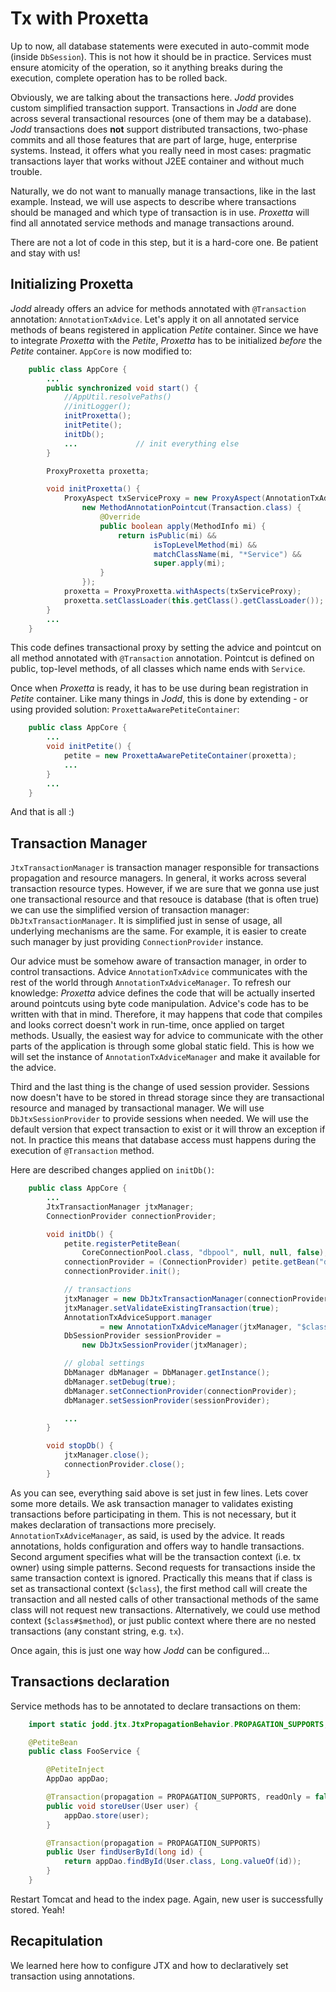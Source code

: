 # Tx with Proxetta

Up to now, all database statements were executed in auto-commit mode
(inside `DbSession`).
This is not how it should be in practice. Services must ensure atomicity
of the operation, so it anything breaks during the execution, complete
operation has to be rolled back.

Obviously, we are talking about the transactions here. *Jodd* provides
custom simplified transaction support. Transactions in *Jodd* are
done across several transactional resources (one of them may be a
database). *Jodd* transactions does **not** support distributed
transactions, two-phase commits and all those features that are part of
large, huge, enterprise systems. Instead, it offers what you really need
in most cases: pragmatic transactions layer that works without J2EE
container and without much trouble.

Naturally, we do not want to manually manage transactions, like in the last example.
Instead, we will use aspects to describe where transactions should be managed
and which type of transaction is in use. *Proxetta* will find all annotated
service methods and manage transactions around.

There are not a lot of code in this step, but it is a hard-core one.
Be patient and stay with us!

## Initializing Proxetta

*Jodd* already offers an advice for methods annotated with
`@Transaction` annotation: `AnnotationTxAdvice`. Let's apply it on all
annotated service methods of beans registered in application *Petite*
container. Since we have to integrate *Proxetta* with the *Petite*,
*Proxetta* has to be initialized *before* the *Petite* container.
`AppCore` is now modified to:

~~~~~ java
    public class AppCore {
    	...
    	public synchronized void start() {
    		//AppUtil.resolvePaths()
    		//initLogger();
    		initProxetta();
    		initPetite();
    		initDb();
    		...				// init everything else
    	}

    	ProxyProxetta proxetta;

    	void initProxetta() {
    		ProxyAspect txServiceProxy = new ProxyAspect(AnnotationTxAdvice.class,
    			new MethodAnnotationPointcut(Transaction.class) {
    				@Override
    				public boolean apply(MethodInfo mi) {
    					return isPublic(mi) &&
    							isTopLevelMethod(mi) &&
    							matchClassName(mi, "*Service") &&
    							super.apply(mi);
    				}
    			});
    		proxetta = ProxyProxetta.withAspects(txServiceProxy);
            proxetta.setClassLoader(this.getClass().getClassLoader());
    	}
    	...
    }
~~~~~

This code defines transactional proxy by setting the advice and
pointcut on all method annotated with `@Transaction` annotation. Pointcut is
defined on public, top-level methods, of all classes which name
ends with `Service`.

Once when *Proxetta* is ready, it has to be use during bean registration
in *Petite* container. Like many things in *Jodd*, this is done by
extending - or using provided solution: `ProxettaAwarePetiteContainer`\:

~~~~~ java
    public class AppCore {
    	...
    	void initPetite() {
    		petite = new ProxettaAwarePetiteContainer(proxetta);
    		...
    	}
    	...
    }
~~~~~

And that is all :)

## Transaction Manager

`JtxTransactionManager` is transaction manager responsible for
transactions propagation and resource managers. In general, it works
across several transaction resource types. However, if we are sure that
we gonna use just one transactional resource and that resouce is database
(that is often true) we can use the simplified version of transaction
manager: `DbJtxTransactionManager`. It is simplified just in sense of
usage, all underlying mechanisms are the same. For example, it is easier
to create such manager by just providing `ConnectionProvider` instance.

Our advice must be somehow aware of transaction manager, in order to
control transactions. Advice `AnnotationTxAdvice` communicates
with the rest of the world through `AnnotationTxAdviceManager`. To
refresh our knowledge: *Proxetta* advice defines the code that will be
actually inserted around pointcuts using byte code manipulation.
Advice's code has to be written with that in mind. Therefore, it may
happens that code that compiles and looks correct doesn't work in
run-time, once applied on target methods. Usually, the easiest way for
advice to communicate with the other parts of the application is through
some global static field. This is how we will set the instance of
`AnnotationTxAdviceManager` and make it available for the advice.

Third and the last thing is the change of used session provider.
Sessions now doesn't have to be stored in thread storage since they are
transactional resource and managed by transactional manager. We will
use `DbJtxSessionProvider` to provide sessions when needed. We will use
the default version that expect transaction to exist or it will throw an
exception if not. In practice this means that database access must
happens during the execution of `@Transaction` method.

Here are described changes applied on `initDb()`:

~~~~~ java
    public class AppCore {
    	...
    	JtxTransactionManager jtxManager;
    	ConnectionProvider connectionProvider;

    	void initDb() {
    		petite.registerPetiteBean(
                CoreConnectionPool.class, "dbpool", null, null, false);
    		connectionProvider = (ConnectionProvider) petite.getBean("dbpool");
    		connectionProvider.init();

    		// transactions
    		jtxManager = new DbJtxTransactionManager(connectionProvider);
    		jtxManager.setValidateExistingTransaction(true);
    		AnnotationTxAdviceSupport.manager
                    = new AnnotationTxAdviceManager(jtxManager, "$class");
    		DbSessionProvider sessionProvider =
                new DbJtxSessionProvider(jtxManager);

    		// global settings
            DbManager dbManager = DbManager.getInstance();
            dbManager.setDebug(true);
            dbManager.setConnectionProvider(connectionProvider);
            dbManager.setSessionProvider(sessionProvider);

    		...
    	}

    	void stopDb() {
    		jtxManager.close();
    		connectionProvider.close();
    	}
~~~~~

As you can see, everything said above is set just in few lines. Lets cover
some more details. We ask transaction manager to validates
existing transactions before participating in them. This is not
necessary, but it makes declaration of transactions more precisely.
`AnnotationTxAdviceManager`, as said, is used by the advice. It reads
annotations, holds configuration and offers way to handle transactions.
Second argument specifies what will be the transaction context (i.e.
tx owner) using simple patterns. Second requests for transactions inside
the same transaction context is ignored. Practically this means that if
class is set as transactional context (`$class`), the first method call
will create the transaction and all nested calls of other transactional
methods of the same class will not request new transactions.
Alternatively, we could use method context (`$class#$method`), or just
public context where there are no nested transactions (any constant
string, e.g. `tx`).

Once again, this is just one way how *Jodd* can be configured...

## Transactions declaration

Service methods has to be annotated to declare transactions on them:

~~~~~ java
    import static jodd.jtx.JtxPropagationBehavior.PROPAGATION_SUPPORTS;

    @PetiteBean
    public class FooService {

    	@PetiteInject
    	AppDao appDao;

    	@Transaction(propagation = PROPAGATION_SUPPORTS, readOnly = false)
    	public void storeUser(User user) {
    		appDao.store(user);
    	}

    	@Transaction(propagation = PROPAGATION_SUPPORTS)
    	public User findUserById(long id) {
    		return appDao.findById(User.class, Long.valueOf(id));
    	}
    }
~~~~~

Restart Tomcat and head to the index page. Again, new user is successfully stored. Yeah!

## Recapitulation

We learned here how to configure JTX and how to declaratively set
transaction using annotations.
